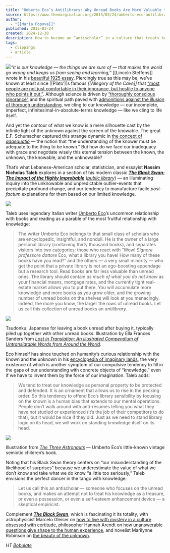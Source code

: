 ```yaml
---
title: "Umberto Eco’s Antilibrary: Why Unread Books Are More Valuable to Our Lives than Read Ones"
source: https://www.themarginalian.org/2015/03/24/umberto-eco-antilibrary/
author:
  - "[[Maria Popova]]"
published: 2015-03-24
created: 2024-12-30
description: How to become an “antischolar” in a culture that treats knowledge as “an ornament that allows us to rise in the pecking order.”
tags:
  - clippings
  - article
---
```

[![](https://i0.wp.com/www.themarginalian.org/wp-content/uploads/2015/03/blackswan.jpg?w=680&ssl=1)](https://www.amazon.com/Black-Swan-Improbable-Robustness-Fragility/dp/081297381X/?tag=braipick-20)*“It is our knowledge — the things we are sure of — that makes the world go wrong and keeps us from seeing and learning,”* [[Lincoln Steffens]] wrote in his [beautiful 1925 essay](https://www.themarginalian.org/2015/03/12/radiant-fatherhood-lincoln-steffens-speaking/). Piercingly true as this may be, we’ve known at least since [[Plato’]]s famous *[[Allegory of the Cave]]* that [“most people are not just comfortable in their ignorance, but hostile to anyone who points it out.”](https://www.themarginalian.org/2015/03/23/plato-allegory-of-the-cave-ted-ed). Although science is driven by [“thoroughly conscious ignorance”](https://www.themarginalian.org/2013/12/03/stuart-firestein-ted/) and the spiritual path paved with [admonitions against the illusion of thorough understanding](https://www.themarginalian.org/2013/12/20/carl-sagan-varieties-of-scientific-experience/), we cling to our knowledge — our incomplete, imperfect, infinitesimal-in-absolute-terms knowledge — like we cling to life itself.

And yet the contour of what we know is a mere silhouette cast by the infinite light of the unknown against the screen of the knowable. The great E.F. Schumacher captured this strange dynamic in [the concept of *adaequatio*](https://www.themarginalian.org/2014/08/22/schumacher-adaequatio-understanding/) — the notion that “the understanding of the knower must be adequate to the thing to be known.” But how do we face our inadequacy with grace and negotiate wisely this eternal tension between the known, the unknown, the knowable, and the unknowable?

That’s what Lebanese-American scholar, statistician, and essayist **Nassim Nicholas Taleb** explores in a section of his modern classic [***The Black Swan: The Impact of the Highly Improbable***](https://www.amazon.com/Black-Swan-Improbable-Robustness-Fragility/dp/081297381X/?tag=braipick-20) ([*public library*](http://www.worldcat.org/title/black-swan-the-impact-of-the-highly-improbable/oclc/71833470&referer=brief_results)) — an illuminating inquiry into the unknowable and unpredictable outlier-events that precipitate profound change, and our tendency to manufacture facile *post-factum* explanations for them based on our limited knowledge.

[![](https://i0.wp.com/www.themarginalian.org/wp-content/uploads/2015/03/umbertoeco.jpg?w=680&ssl=1)](https://www.amazon.com/Black-Swan-Improbable-Robustness-Fragility/dp/081297381X/?tag=braipick-20)

Taleb uses legendary Italian writer [Umberto Eco](https://www.themarginalian.org/tag/umberto-eco/)’s uncommon relationship with books and reading as a parable of the most fruitful relationship with knowledge:

> The writer Umberto Eco belongs to that small class of scholars who are encyclopedic, insightful, and nondull. He is the owner of a large personal library (containing thirty thousand books), and separates visitors into two categories: those who react with “Wow! *Signore professore dottore* Eco, what a library you have! How many of these books have you read?” and the others — a very small minority — who get the point that a private library is not an ego-boosting appendage but a research tool. Read books are far less valuable than unread ones. The library should contain *as much of what you do not know* as your financial means, mortgage rates, and the currently tight real-estate market allows you to put there. You will accumulate more knowledge and more books as you grow older, and the growing number of unread books on the shelves will look at you menacingly. Indeed, the more you know, the larger the rows of unread books. Let us call this collection of unread books an *antilibrary*.

![](https://i0.wp.com/www.themarginalian.org/wp-content/uploads/2014/11/lostintranslation2.jpg?w=680&ssl=1)

Tsudonku: Japanese for leaving a book unread after buying it, typically piled up together with other unread books. Illustration by Ella Frances Sanders from [*Lost in Translation: An Illustrated Compendium of Untranslatable Words from Around the World*](https://www.themarginalian.org/2014/11/24/lost-in-translation-ella-frances-sanders/).

Eco himself has since touched on humanity’s curious relationship with the known and the unknown in his [encyclopedia of imaginary lands](https://www.themarginalian.org/2014/02/17/legendary-lands-umberto-eco/), the very existence of which is another symptom of our compulsive tendency to fill in the gaps of our understanding with concrete objects of “knowledge,” even if we have to invent them by the force of our imagination. Taleb adds:

> We tend to treat our knowledge as personal property to be protected and defended. It is an ornament that allows us to rise in the pecking order. So this tendency to offend Eco’s library sensibility by focusing on the known is a human bias that extends to our mental operations. People don’t walk around with anti-résumés telling you what they have not studied or experienced (it’s the job of their competitors to do that), but it would be nice if they did. Just as we need to stand library logic on its head, we will work on standing knowledge itself on its head.

![](https://i0.wp.com/www.themarginalian.org/wp-content/uploads/2012/03/threeastronauts14.jpg?w=680&ssl=1)

Illustration from [*The Three Astronauts*](https://www.themarginalian.org/2012/03/15/the-three-astronauts-umberto-eco/) — Umberto Eco’s little-known vintage semiotic children’s book.

Noting that his Black Swan theory centers on “our misunderstanding of the likelihood of surprises” because we underestimate the value of what we don’t know and take what we do know “a little too seriously,” Taleb envisions the perfect dancer in the tango with knowledge:

> Let us call this an antischolar — someone who focuses on the unread books, and makes an attempt not to treat his knowledge as a treasure, or even a possession, or even a self-esteem enhancement device — a skeptical empiricist.

Complement [***The Black Swan***](https://www.amazon.com/Black-Swan-Improbable-Robustness-Fragility/dp/081297381X/?tag=braipick-20), which is fascinating it its totality, with astrophysicist Marcelo Gleiser on [how to live with mystery in a culture obsessed with certitude](https://www.themarginalian.org/2015/02/02/the-island-of-knowledge-marcelo-gleiser/), philosopher Hannah Arendt on [how unanswerable questions give shape to the human experience](https://www.themarginalian.org/2014/09/16/hannah-arendt-the-life-of-the-mind/), and novelist Marilynne Robinson on [the beauty of the unknown](https://www.themarginalian.org/2014/12/08/the-world-split-open-marilynne-robinson-beauty-writing/).

*HT [Bobulate](http://bobulate.com/post/216492202/books-furnish-life)*